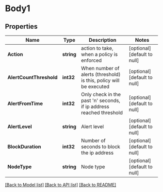 # Body1

## Properties
Name | Type | Description | Notes
------------ | ------------- | ------------- | -------------
**Action** | **string** | action to take, when a policy is enforced | [optional] [default to null]
**AlertCountThreshold** | **int32** | When number of alerts (threshold) is this, policy will be executed | [optional] [default to null]
**AlertFromTime** | **int32** | Only check in the past &#39;n&#39; seconds, if ip address reached threshold | [optional] [default to null]
**AlertLevel** | **string** | Alert level | [optional] [default to null]
**BlockDuration** | **int32** | Number of seconds to block the ip address | [optional] [default to null]
**NodeType** | **string** | Node type | [optional] [default to null]

[[Back to Model list]](../README.md#documentation-for-models) [[Back to API list]](../README.md#documentation-for-api-endpoints) [[Back to README]](../README.md)


